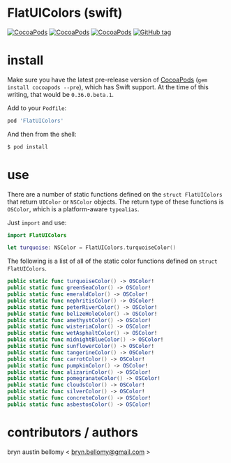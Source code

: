 
# FlatUIColors (swift)

[![CocoaPods](https://img.shields.io/cocoapods/v/FlatUIColors.svg?style=flat)](http://cocoadocs.org/docsets/FlatUIColors)
[![CocoaPods](https://img.shields.io/cocoapods/p/FlatUIColors.svg?style=flat)](http://cocoadocs.org/docsets/FlatUIColors)
[![CocoaPods](https://img.shields.io/cocoapods/l/FlatUIColors.svg?style=flat)](http://cocoadocs.org/docsets/FlatUIColors)
[![GitHub tag](https://img.shields.io/github/tag/brynbellomy/FlatUIColors.svg?style=flat)]()


# install

Make sure you have the latest pre-release version of [CocoaPods](http://cocoapods.org) (`gem install cocoapods --pre`), which has Swift support.  At the time of this writing, that would be `0.36.0.beta.1`.

Add to your `Podfile`:

```ruby
pod 'FlatUIColors'
```

And then from the shell:

```sh
$ pod install
```


# use

There are a number of static functions defined on the `struct FlatUIColors` that return
`UIColor` or `NSColor` objects.  The return type of these functions is `OSColor`, which
is a platform-aware `typealias`.

Just `import` and use:

```swift
import FlatUIColors

let turquoise: NSColor = FlatUIColors.turquoiseColor()
```

The following is a list of all of the static color functions defined on `struct FlatUIColors`.

```swift
public static func turquoiseColor() -> OSColor!
public static func greenSeaColor() -> OSColor!
public static func emeraldColor() -> OSColor!
public static func nephritisColor() -> OSColor!
public static func peterRiverColor() -> OSColor!
public static func belizeHoleColor() -> OSColor!
public static func amethystColor() -> OSColor!
public static func wisteriaColor() -> OSColor!
public static func wetAsphaltColor() -> OSColor!
public static func midnightBlueColor() -> OSColor!
public static func sunflowerColor() -> OSColor!
public static func tangerineColor() -> OSColor!
public static func carrotColor() -> OSColor!
public static func pumpkinColor() -> OSColor!
public static func alizarinColor() -> OSColor!
public static func pomegranateColor() -> OSColor!
public static func cloudsColor() -> OSColor!
public static func silverColor() -> OSColor!
public static func concreteColor() -> OSColor!
public static func asbestosColor() -> OSColor!
```



# contributors / authors


bryn austin bellomy < <bryn.bellomy@gmail.com> >
